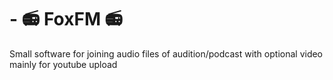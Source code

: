 # - 📻 FoxFM 📻
Small software for joining audio files of audition/podcast with optional video mainly for youtube upload
